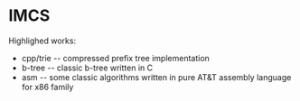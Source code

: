 # IMCS
Highlighed works:
* cpp/trie -- compressed prefix tree implementation
* b-tree -- classic b-tree written in C
* asm -- some classic algorithms written in pure AT&T assembly language for x86 family
